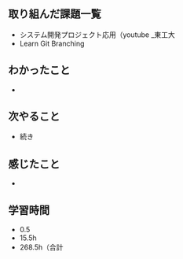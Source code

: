 ## 取り組んだ課題一覧
- システム開発プロジェクト応用（youtube _東工大
- Learn Git Branching
## わかったこと
- 
## 次やること
- 続き
## 感じたこと
- 
## 学習時間
- 0.5
- 15.5h
- 268.5h（合計